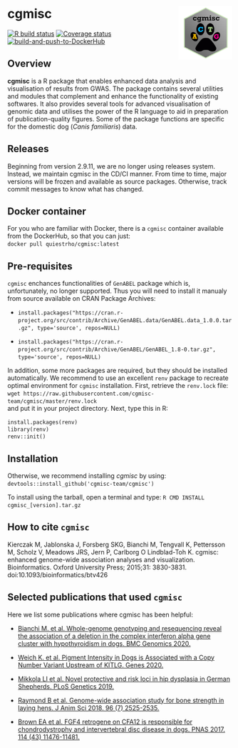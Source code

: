 <!-- badges: start -->

# cgmisc <img src="assets/cgmisc_logo_small.png" align="right" width="120" />

[![R build status](https://github.com/cgmisc-team/cgmisc/workflows/R-CMD-check/badge.svg)](https://github.com/cgmisc-team/cgmisc/actions)
[![Coverage status](https://codecov.io/gh/cgmisc-team/cgmisc/branch/master/graph/badge.svg)](https://codecov.io/gh/cgmisc-team/cgmisc?branch=master)
[![build-and-push-to-DockerHub](https://github.com/cgmisc-team/cgmisc/actions/workflows/docker-publish.yml/badge.svg?branch=master)](https://github.com/cgmisc-team/cgmisc/actions/workflows/docker-publish.yml)
<!-- badges: end -->

## Overview

**cgmisc** is a R package that enables enhanced data analysis and visualisation of results from GWAS. The package contains several utilities and modules that complement and enhance the functionality of existing softwares. It also provides several tools for advanced visualisation of genomic data and utilises the power of the R language to aid in preparation of publication-quality figures. Some of the package functions are specific for the domestic dog (*Canis familiaris*) data.

## Releases
Beginning from version 2.9.11, we are no longer using releases system. Instead, we maintain cgmisc in the CD/CI manner. From time to time, major versions will be frozen and available as source packages. Otherwise, track commit messages to know what has changed.

## Docker container
For you who are familiar with Docker, there is a `cgmisc` container available from the DockerHub, so that you can just:  
`docker pull quiestrho/cgmisc:latest`

## Pre-requisites
`cgmisc` enchances functionalities of `GenABEL` package which is, unfortunately, no longer supported. Thus you will need to install it manualy from source available on CRAN Package Archives:

*  `install.packages("https://cran.r-project.org/src/contrib/Archive/GenABEL.data/GenABEL.data_1.0.0.tar.gz", type='source', repos=NULL)`  

*  `install.packages("https://cran.r-project.org/src/contrib/Archive/GenABEL/GenABEL_1.8-0.tar.gz", type='source', repos=NULL)`  

In addition, some more packages are required, but they should be installed automatically.
We recommend to use an excellent `renv` package to recreate optimal environment for `cgmisc` installation. First, retrieve the `renv.lock` file:  
```wget https://raw.githubusercontent.com/cgmisc-team/cgmisc/master/renv.lock```  
and put it in your project directory. Next, type this in R:
```
install.packages(renv)
library(renv)
renv::init()
```

## Installation 
Otherwise, we recommend installing *cgmisc* by using:
`devtools::install_github('cgmisc-team/cgmisc')`

To install using the tarball, open a terminal and type: 
`R CMD INSTALL cgmisc_[version].tar.gz`

## How to cite `cgmisc`
Kierczak M, Jablonska J, Forsberg SKG, Bianchi M, Tengvall K, Pettersson M, Scholz V, Meadows JRS, Jern P, Carlborg O Lindblad-Toh K. cgmisc: enhanced genome-wide association analyses and visualization. Bioinformatics. Oxford University Press; 2015;31: 3830-3831. 
doi:10.1093/bioinformatics/btv426

## Selected publications that used `cgmisc`

Here we list some publications where cgmisc has been helpful:

* [Bianchi M. et al. Whole-genome genotyping and resequencing reveal the association of a deletion in the complex interferon alpha gene cluster with hypothyroidism in dogs. BMC Genomics 2020.](https://bmcgenomics.biomedcentral.com/articles/10.1186/s12864-020-6700-3)

* [Weich K. et al. Pigment Intensity in Dogs is Associated with a Copy Number Variant Upstream of KITLG. Genes 2020.](https://doi.org/10.3390/genes11010075)

* [Mikkola LI et al. Novel protective and risk loci in hip dysplasia in German Shepherds. PLoS Genetics 2019.](https://doi.org/10.1371/journal.pgen.1008197)

* [Raymond B et al. Genome-wide association study for bone strength in laying hens. J Anim Sci 2018. 96 (7) 2525-2535.](https://doi.org/10.1093/jas/sky157)

* [Brown EA et al. FGF4 retrogene on CFA12 is responsible for chondrodystrophy and intervertebral disc disease in dogs. PNAS 2017. 114 (43) 11476-11481.](https://doi.org/10.1073/pnas.1709082114)

